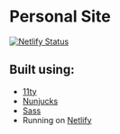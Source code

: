 # Personal Site
[![Netlify Status](https://api.netlify.com/api/v1/badges/7791da64-5a91-46c2-9d42-142f76413766/deploy-status)](https://app.netlify.com/sites/gifted-wright-52a66e/deploys)

## Built using: 

* [11ty](https://www.11ty.dev/)
* [Nunjucks](https://mozilla.github.io/nunjucks/)
* [Sass](https://sass-lang.com/)
* Running on [Netlify](https://www.netlify.com/)

